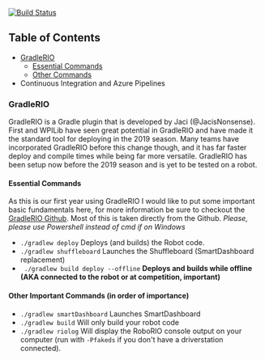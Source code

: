 [![Build Status](https://dev.azure.com/Metrobots/Metrobots/_apis/build/status/frc3324.OffSeason2018)](https://dev.azure.com/Metrobots/Metrobots/_build/latest?definitionId=1)
## Table of Contents
- [GradleRIO](https://github.com/frc3324/OffSeason2018#gradlerio)
  - [Essential Commands](https://github.com/frc3324/OffSeason2018#essential-commands)
  - [Other Commands](https://github.com/frc3324/OffSeason2018#other-important-commands-in-order-of-importance)
- Continuous Integration and Azure Pipelines
### GradleRIO
GradleRIO is a Gradle plugin that is developed by Jaci (@JacisNonsense). First and WPILib have seen great potential in GradleRIO and have made it the standard tool for deploying in the 2019 season. Many teams have incorporated GradleRIO before this change though, and it has far faster deploy and compile times while being far more versatile. GradleRIO has been setup now before the 2019 season and is yet to be tested on a robot.
#### Essential Commands
As this is our first year using GradleRIO I would like to put some important basic fundamentals here, for more information be sure to checkout the [GradleRIO Github](https://github.com/wpilibsuite/GradleRIO). Most of this is taken directly from the Github.
_Please, please use Powershell instead of cmd if on Windows_
- ```./gradlew deploy``` Deploys (and builds) the Robot code.
- ```./gradlew shuffleboard``` Launches the Shuffleboard (SmartDashboard replacement)
- ``` ./gradlew build deploy --offline``` **Deploys and builds while offline (AKA connected to the robot or at competition, important)**

#### Other Important Commands (in order of importance)
- ```./gradlew smartDashboard``` Launches SmartDashboard
- ```./gradlew build``` Will only build your robot code  
- ```./gradlew riolog``` Will display the RoboRIO console output on your computer (run with `-Pfakeds` if you don't have a driverstation connected).  
